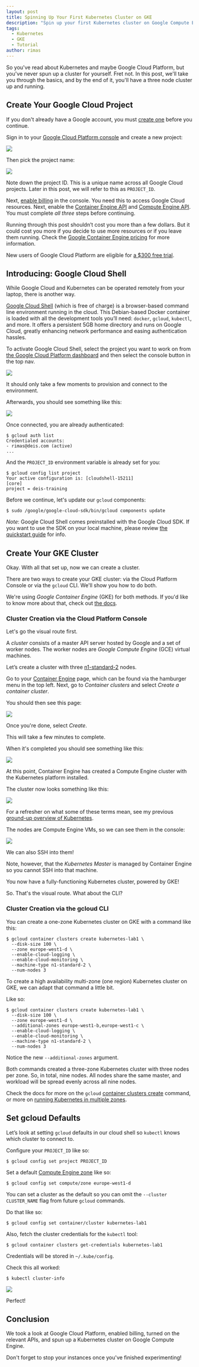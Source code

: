 ```yaml
---
layout: post
title: Spinning Up Your First Kubernetes Cluster on GKE
description: "Spin up your first Kubernetes cluster on Google Compute Engine. We take you through the basics."
tags:
  - Kubernetes
  - GKE
  - Tutorial
author: rimas
---
```


So you've read about Kubernetes and maybe Google Cloud Platform, but you've never spun up a cluster for yourself. Fret not. In this post, we'll take you through the basics, and by the end of it, you'll have a three node cluster up and running.

## Create Your Google Cloud Project

If you don't already have a Google account, you must [create one](https://accounts.google.com/SignUp) before you continue.

Sign in to your [Google Cloud Platform console](https://console.cloud.google.com) and create a new project:

![](/images/blog-images/first-kubernetes-cluster-gke-2.png)

<!--more-->

Then pick the project name:

![](/images/blog-images/first-kubernetes-cluster-gke-3.png)

Note down the project ID. This is a unique name across all Google Cloud projects. Later in this post, we will refer to this as `PROJECT_ID`.

Next, [enable billing](https://console.cloud.google.com/billing) in the console. You need this to access Google Cloud resources. Next, enable the [Container Engine API](https://console.cloud.google.com/apis/api/container/overview) and [Compute Engine API](https://console.cloud.google.com/apis/api/compute_component/overview). You must complete *all three* steps before continuing.

Running through this post shouldn’t cost you more than a few dollars. But it could cost you more if you decide to use more resources or if you leave them running. Check the [Google Container Engine pricing](https://cloud.google.com/container-engine/docs/#pricing) for more information.

New users of Google Cloud Platform are eligible for [a $300 free trial](https://console.developers.google.com/billing/freetrial?hl=en).

## Introducing: Google Cloud Shell

While Google Cloud and Kubernetes can be operated remotely from your laptop, there is another way.

[Google Cloud Shell](https://cloud.google.com/cloud-shell/) (which is free of charge) is a browser-based command line environment running in the cloud. This Debian-based Docker container is loaded with all the development tools you’ll need: `docker`, `gcloud`, `kubectl`, and more. It offers a persistent 5GB home directory and runs on Google Cloud, greatly enhancing network performance and easing authentication hassles.

To activate Google Cloud Shell, select the project you want to work on from [the Google Cloud Platform dashboard](https://console.cloud.google.com/home/dashboard) and then select the console button in the top nav.

![](/images/blog-images/first-kubernetes-cluster-gke-4.png)

 It should only take a few moments to provision and connect to the environment.

 Afterwards, you should see something like this:

![](/images/blog-images/first-kubernetes-cluster-gke-5.png)

Once connected, you are already authenticated:

```
$ gcloud auth list
Credentialed accounts:
- rimas@deis.com (active)
...
```

And the `PROJECT_ID` environment variable is already set for you:

```
$ gcloud config list project
Your active configuration is: [cloudshell-15211]
[core]
project = deis-training
```

Before we continue, let's update our `gcloud` components:

```
$ sudo /google/google-cloud-sdk/bin/gcloud components update
```

*Note*: Google Cloud Shell comes preinstalled with the Google Cloud SDK. If you want to use the SDK on your local machine, please review [the quickstart guide](https://cloud.google.com/container-engine/docs/quickstart) for info.

## Create Your GKE Cluster

Okay. With all that set up, now we can create a cluster.

There are two ways to create your GKE cluster: via the Cloud Platform Console or via the `gcloud` CLI. We'll show you how to do both.

We're using *Google Container Engine* (GKE) for both methods. If you'd like to know more about that, check out [the docs](https://cloud.google.com/container-engine/docs/).

### Cluster Creation via the Cloud Platform Console

Let's go the visual route first.

A *cluster* consists of a master API server hosted by Google and a set of worker nodes. The worker nodes are *Google Compute Engine* (GCE) virtual machines.

Let’s create a cluster with three [ n1-standard-2](https://cloud.google.com/compute/docs/machine-types) nodes.

Go to your [Container Engine](https://console.cloud.google.com/kubernetes/list?) page, which can be found via the hamburger menu in the top left. Next, go to *Container clusters* and select *Create a container cluster*.

You should then see this page:

![](/images/blog-images/first-kubernetes-cluster-gke-7.png)

Once you're done, select *Create*.

This will take a few minutes to complete.

When it's completed you should see something like this:

![](/images/blog-images/first-kubernetes-cluster-gke-8.png)

At this point, Container Engine has created a Compute Engine cluster with the Kubernetes platform installed.

The cluster now looks something like this:

![](/images/blog-images/first-kubernetes-cluster-gke-9.png)

For a refresher on what some of these terms mean, see my previous [ground-up overview of Kubernetes](https://deis.com/blog/2016/kubernetes-overview-pt-1/).

The nodes are Compute Engine VMs, so we can see them in the console:

![](/images/blog-images/first-kubernetes-cluster-gke-10.png)

We can also SSH into them!

Note, however, that the *Kubernetes Master* is managed by Container Engine so you cannot SSH into that machine.

You now have a fully-functioning Kubernetes cluster, powered by GKE!

So. That's the visual route. What about the CLI?

### Cluster Creation via the gcloud CLI

You can create a one-zone Kubernetes cluster on GKE with a command like this:

```
$ gcloud container clusters create kubernetes-lab1 \
  --disk-size 100 \
  --zone europe-west1-d \
  --enable-cloud-logging \
  --enable-cloud-monitoring \
  --machine-type n1-standard-2 \
  --num-nodes 3
```

To create a high availability multi-zone (one region) Kubernetes cluster on GKE, we can adapt that command a little bit.

Like so:

```
$ gcloud container clusters create kubernetes-lab1 \
  --disk-size 100 \
  --zone europe-west1-d \
  --additional-zones europe-west1-b,europe-west1-c \
  --enable-cloud-logging \
  --enable-cloud-monitoring \
  --machine-type n1-standard-2 \
  --num-nodes 3
```

Notice the new `--additional-zones` argument.

Both commands created a three-zone Kubernetes cluster with three nodes per zone. So, in total, nine nodes. All nodes share the same master, and workload will be spread evenly across all nine nodes.

Check the docs for more on the `gcloud` [container clusters create](https://cloud.google.com/sdk/gcloud/reference/container/clusters/create) command, or more on [running Kubernetes in multiple zones](http://kubernetes.io/docs/admin/multiple-zones/]).

## Set gcloud Defaults

Let’s look at setting `gcloud` defaults in our cloud shell so `kubectl` knows which cluster to connect to.

Configure your `PROJECT_ID` like so:

```
$ gcloud config set project PROJECT_ID
```

Set a default [Compute Engine zone](https://cloud.google.com/compute/docs/zones#available) like so:

```
$ gcloud config set compute/zone europe-west1-d
```

You can set a cluster as the default so you can omit the `--cluster CLUSTER_NAME` flag from future `gcloud` commands.

Do that like so:

```
$ gcloud config set container/cluster kubernetes-lab1
```

Also, fetch the cluster credentials for the `kubectl` tool:

```
$ gcloud container clusters get-credentials kubernetes-lab1
```

Credentials will be stored in `~/.kube/config`.

Check this all worked:

```
$ kubectl cluster-info
```

![](/images/blog-images/first-kubernetes-cluster-gke-11.png)

Perfect!

## Conclusion

We took a look at Google Cloud Platform, enabled billing, turned on the relevant APIs, and spun up a Kubernetes cluster on Google Compute Engine.

Don't forget to stop your instances once you've finished experimenting!
